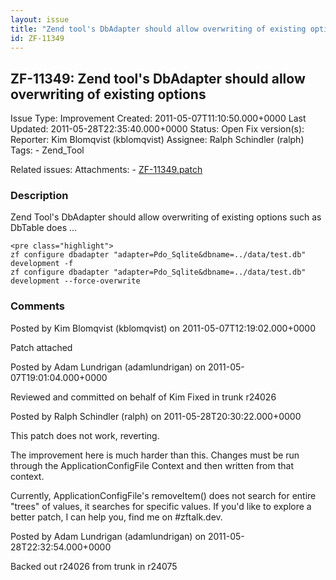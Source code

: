 ```yaml
---
layout: issue
title: "Zend tool's DbAdapter should allow overwriting of existing options"
id: ZF-11349
---
```


ZF-11349: Zend tool's DbAdapter should allow overwriting of existing options
----------------------------------------------------------------------------

 Issue Type: Improvement Created: 2011-05-07T11:10:50.000+0000 Last Updated: 2011-05-28T22:35:40.000+0000 Status: Open Fix version(s): 
 Reporter:  Kim Blomqvist (kblomqvist)  Assignee:  Ralph Schindler (ralph)  Tags: - Zend\_Tool
 
 Related issues: 
 Attachments: - [ZF-11349.patch](/issues/secure/attachment/14020/ZF-11349.patch)
 
### Description

Zend Tool's DbAdapter should allow overwriting of existing options such as DbTable does ...

 
    <pre class="highlight">
    zf configure dbadapter "adapter=Pdo_Sqlite&dbname=../data/test.db" development -f
    zf configure dbadapter "adapter=Pdo_Sqlite&dbname=../data/test.db" development --force-overwrite


 

 

### Comments

Posted by Kim Blomqvist (kblomqvist) on 2011-05-07T12:19:02.000+0000

Patch attached

 

 

Posted by Adam Lundrigan (adamlundrigan) on 2011-05-07T19:01:04.000+0000

Reviewed and committed on behalf of Kim Fixed in trunk r24026

 

 

Posted by Ralph Schindler (ralph) on 2011-05-28T20:30:22.000+0000

This patch does not work, reverting.

The improvement here is much harder than this. Changes must be run through the ApplicationConfigFile Context and then written from that context.

Currently, ApplicationConfigFile's removeItem() does not search for entire "trees" of values, it searches for specific values. If you'd like to explore a better patch, I can help you, find me on #zftalk.dev.

 

 

Posted by Adam Lundrigan (adamlundrigan) on 2011-05-28T22:32:54.000+0000

Backed out r24026 from trunk in r24075

 

 